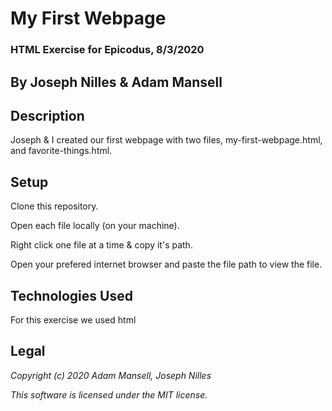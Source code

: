 # My First Webpage

### HTML Exercise for Epicodus, 8/3/2020

## **By Joseph Nilles & Adam Mansell**

## Description
Joseph & I created our first webpage with two files, my-first-webpage.html, and favorite-things.html.

## Setup
Clone this repository.

Open each file locally (on your machine).

Right click one file at a time & copy it's path.

Open your prefered internet browser and paste the file path to view the file.

## Technologies Used
For this exercise we used html

## Legal
_Copyright (c) 2020 Adam Mansell, Joseph Nilles_


_This software is licensed under the MIT license._